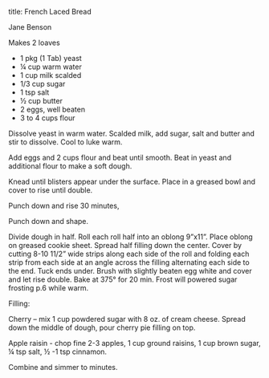 title: French Laced Bread

Jane  Benson

Makes 2 loaves

* 1 pkg (1 Tab) yeast
* ¼ cup warm water
* 1 cup milk scalded
* 1/3 cup sugar
* 1 tsp salt 
* ½ cup butter
* 2 eggs, well beaten
* 3 to 4 cups flour

Dissolve yeast in warm water. Scalded milk, add sugar, salt and butter and stir to dissolve.  Cool to luke warm.  

Add eggs and 2 cups flour and beat until smooth.  Beat in yeast and additional flour to make a soft dough.  

Knead until blisters appear under the surface.  Place in a greased bowl and cover to rise until double. 

Punch down and rise 30 minutes,

Punch down and shape.

Divide dough in half.  Roll each roll half into an oblong 9”x11”.  Place oblong on greased cookie sheet.  Spread half filling down the center.  Cover by cutting 8-10  11/2” wide strips  along each side of the roll and folding each strip from each side at an angle across the filling alternating each side to the end.  Tuck ends under.  Brush with slightly beaten egg white and cover and let rise double.  Bake at 375° for 20 min.  Frost will powered  sugar frosting p.6 while warm.

Filling:

Cherry – mix 1 cup powdered sugar with 8 oz. of cream cheese.  Spread down the middle of dough, pour cherry pie filling on top.

Apple raisin -  chop fine 2-3 apples, 1 cup ground raisins, 1 cup brown sugar, ¼ tsp salt, ½ -1 tsp cinnamon.  

Combine and simmer to minutes.

